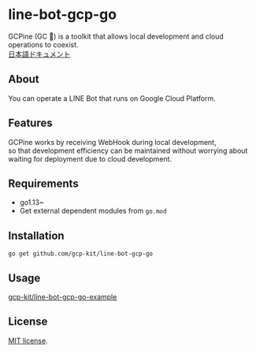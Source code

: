 # line-bot-gcp-go
GCPine (GC 🍍) is a toolkit that allows local development and cloud operations to coexist.  
[日本語ドキュメント](docs/ja.md)

## About
You can operate a LINE Bot that runs on Google Cloud Platform.

## Features
GCPine works by receiving WebHook during local development,  
so that development efficiency can be maintained without worrying about waiting for deployment due to cloud development.

## Requirements

* go1.13~
* Get external dependent modules from `go.mod`

## Installation
```shell script
go get github.com/gcp-kit/line-bot-gcp-go
```

## Usage
[gcp-kit/line-bot-gcp-go-example](https://github.com/gcp-kit/line-bot-gcp-go-example)

## License
[MIT license](LICENSE).
